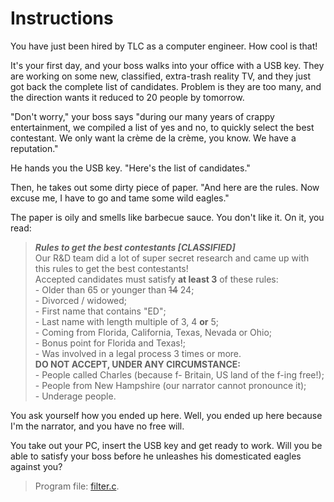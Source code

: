 # Instructions
You have just been hired by TLC as a computer engineer. How cool is that!

It's your first day, and your boss walks into your office with a USB key. 
They are working on some new, classified, extra-trash reality TV, and they just got back the complete list of candidates. 
Problem is they are too many, and the direction wants it reduced to 20 people by tomorrow.

"Don't worry," your boss says "during our many years of crappy entertainment, we compiled a list of yes and no, to quickly select the best contestant. We only want la crème de la crème, you know. We have a reputation."

He hands you the USB key. "Here's the list of candidates."

Then, he takes out some dirty piece of paper. "And here are the rules. Now excuse me, I have to go and tame some wild eagles." 

The paper is oily and smells like barbecue sauce. You don't like it. On it, you read:

>*__Rules to get the best contestants [CLASSIFIED]__* <br>
Our R&D team did a lot of super secret research and came up with this rules to get the best contestants! <br>
Accepted candidates must satisfy **at least 3** of these rules:<br>
\- Older than 65 or younger than ~~14~~ 24;<br>
\- Divorced / widowed;<br>
\- First name that contains "ED";<br>
\- Last name with length multiple of 3, 4 **or** 5; <br>
\- Coming from Florida, California, Texas, Nevada or Ohio; <br>
\- Bonus point for Florida and Texas!; <br>
\- Was involved in a legal process 3 times or more.<br>
**DO NOT ACCEPT, UNDER ANY CIRCUMSTANCE:**<br>
\- People called Charles (because f- Britain, US land of the f-ing free!);<br>
\- People from New Hampshire (our narrator cannot pronounce it);<br>
\- Underage people.<br>

You ask yourself how you ended up here. Well, you ended up here because I'm the narrator, and you have no free will. 

You take out your PC, insert the USB key and get ready to work. Will you be able to satisfy your boss before he unleashes his domesticated eagles against you?

>Program file: [filter.c](./filter.c).